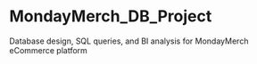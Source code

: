 # MondayMerch_DB_Project
Database design, SQL queries, and BI analysis for MondayMerch eCommerce platform
